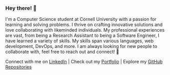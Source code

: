 ### Hey there! 👋

I'm a Computer Science student at Cornell University with a passion for learning and solving problems. I thrive on crafting innovative solutions and love collaborating with likeminded individuals. My professional experiences are vast, from being a Research Assistant to being a Software Engineer, I have learned a variety of skills. My skills span various languages, web development, DevOps, and more. I am always looking for new people to collaborate with, feel free to reach out and connect! 🚀

Connect with me on [LinkedIn](https://www.linkedin.com/in/devv64/) | Check out my [Portfolio](https://devv64.vercel.app/) | Explore my [GitHub Repositories](https://github.com/devv64?tab=repositories)
